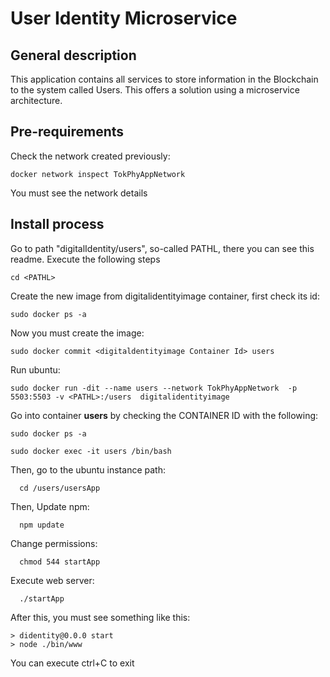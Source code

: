 # User Identity Microservice
## General description
  This application contains all services to store information in the Blockchain to the system called Users. This offers a solution using a microservice architecture.

## Pre-requirements
  Check the network created previously:

    docker network inspect TokPhyAppNetwork

  You must see the network details
 
## Install process
Go to path "digitalIdentity/users", so-called PATHL, there you can see this readme. Execute the following steps
      
    cd <PATHL>  
    
Create the new image from digitalidentityimage container, first check its id:
  
    sudo docker ps -a

Now you must create the image:      
    
    sudo docker commit <digitaldentityimage Container Id> users

Run ubuntu: 
      
    sudo docker run -dit --name users --network TokPhyAppNetwork  -p 5503:5503 -v <PATHL>:/users  digitalidentityimage

Go into container **users** by checking the CONTAINER ID with the following:

    sudo docker ps -a
    
    sudo docker exec -it users /bin/bash

  Then, go to the ubuntu instance path:
      
      cd /users/usersApp
  
  Then, Update npm:
      
      npm update

  Change permissions:
      
      chmod 544 startApp

  Execute web server:
      
      ./startApp

  After this, you must see something like this:
    
    > didentity@0.0.0 start
    > node ./bin/www

  You can execute ctrl+C to exit

